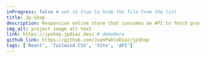 ```yaml
---
inProgress: false # set to true to hide the file from the list
title: Jp·Shop
description: Responsive online store that consumes an API to fetch products. Features include a sign in, product filtering and pagination
img_alt: project image alt text
link: https://jpshop.jpdiaz.dev/ # demoHere
github_link: https://github.com/JuanPabloDiaz/jpShop
tags: ['React', 'Tailwind CSS', 'Vite', 'API']
---
```

